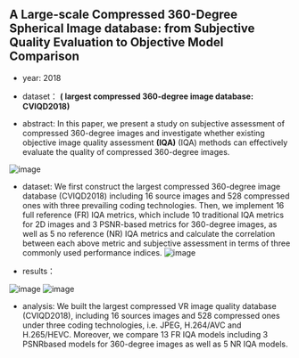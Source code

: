 ## A Large-scale Compressed 360-Degree Spherical Image database: from Subjective Quality Evaluation to Objective Model Comparison

- year: 2018

- dataset：  **( largest compressed 360-degree image database: CVIQD2018)**  

- abstract:  In this paper, we present a study on subjective assessment of compressed 360-degree images and investigate whether existing objective image quality assessment **(IQA)** (IQA) methods can effectively evaluate the quality of compressed 360-degree images.

![image](https://github.com/VLISLAB/360-DL-Survey/blob/main/Images/CVIQD2018abstract.png)

- dataset: We first construct the largest compressed 360-degree image database (CVIQD2018) including 16 source images and 528 compressed ones with three prevailing coding technologies. Then, we implement 16 full reference (FR) IQA metrics, which include 10 traditional IQA metrics for 2D images  and 3 PSNR-based metrics for 360-degree images, as well as 5 no reference (NR) IQA metrics and calculate the correlation between each above metric and subjective assessment in terms of three commonly used performance indices.
![image](https://github.com/VLISLAB/360-DL-Survey/blob/main/Images/CVIQD2018dataset.png)

- results：

![image](https://github.com/VLISLAB/360-DL-Survey/blob/main/Images/CVIQD2018result.png)
![image](https://github.com/VLISLAB/360-DL-Survey/blob/main/Images/CVIQD2018result1.png)


- analysis: We built the largest compressed VR image quality database (CVIQD2018), including 16 sources images and 528 compressed ones under three coding technologies, i.e. JPEG, H.264/AVC and H.265/HEVC. Moreover, we compare 13 FR IQA models including 3 PSNRbased models for 360-degree images as well as 5 NR IQA models.


